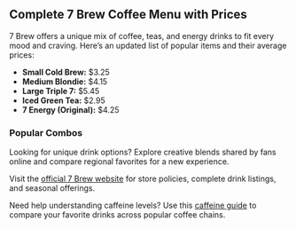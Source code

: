 <article> 
  <h2>Complete 7 Brew Coffee Menu with Prices</h2>
  <p>7 Brew offers a unique mix of coffee, teas, and energy drinks to fit every mood and craving. Here’s an updated list of popular items and their average prices:</p>

  <ul>
    <li><strong>Small Cold Brew:</strong> $3.25</li>
    <li><strong>Medium Blondie:</strong> $4.15</li>
    <li><strong>Large Triple 7:</strong> $5.45</li>
    <li><strong>Iced Green Tea:</strong> $2.95</li>
    <li><strong>7 Energy (Original):</strong> $4.25</li>
  </ul>

  <h3>Popular Combos</h3>
  <p>Looking for unique drink options? Explore creative blends shared by fans online and compare regional favorites for a new experience.</p>

  <p>Visit the <a href="https://7brewmenuu.com" target="_blank" rel="noopener">official 7 Brew website</a> for store policies, complete drink listings, and seasonal offerings.</p>

  <p>Need help understanding caffeine levels? Use this <a href="https://www.caffeineinformer.com" target="_blank" rel="noopener">caffeine guide</a> to compare your favorite drinks across popular coffee chains.</p>
</article>
